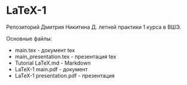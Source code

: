 # LaTeX-1
Репозиторий Дмитрия Никитина Д. летней практики 1 курса в ВШЭ.

Основные файлы:

- main.tex - документ tex
- main_presentation.tex - презентация tex
- Tutorial LaTeX.md - Markdown
- LaTeX-1 main.pdf - документ
- LaTeX-1 presentation.pdf - презентация
